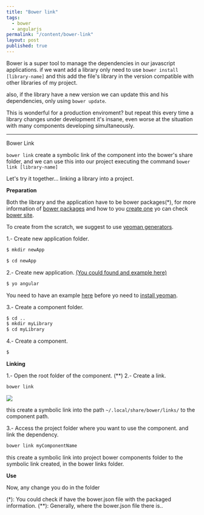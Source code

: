 ```yaml
---
title: "Bower link"
tags: 
  - bower
  - angularjs
permalink: "/content/bower-link"
layout: post
published: true
---
```

Bower is a super tool to manage the dependencies in our javascript applications.  if we want add a library only need to use `bower install [library-name]` and this add the file's library in the version compatible with other libraries of my project.

also, if the library have a new version we can update this and his dependencies, only using `bower update`.

This is wonderful for a production enviroment? but repeat this every time a library changes under development it's insane, even worse at the situation with many components developing simultaneously.

<!-- more -->

---

Bower Link

`bower link` create a symbolic link of the component into the bower's share folder, and we can use this into our project executing the command `bower link [library-name]`

Let's try it together... linking a library into a project.

__Preparation__

Both the library and the application have to be bower packages(*), for more information of [bower packages](https://github.com/bower/bower.json-spec) and how to you [create one](http://bower.io/docs/creating-packages/) yo can check [bower site](http://bower.io/).

To create from the scratch, we suggest to use [yeoman generators](http://yeoman.io/generators/community.html).

1.- Create new application folder.

```bash
$ mkdir newApp

$ cd newApp
```

2.- Create new application. [(You could found and example here)](http://yeoman.io/codelab/scaffold-app.html)

```bash
$ yo angular
```

You need to have an example [here](http://yeoman.io/codelab/install-generators.html) before yo need to [install yeoman](http://yeoman.io/codelab/install-generators.html).

3.- Create a component folder.

```bash
$ cd ..
$ mkdir myLibrary
$ cd myLibrary
```

4.- Create a component.

```bash
$
```

__Linking__

1.- Open the root folder of the component. (**)
2.- Create a link.

```bash
bower link
```
![]({{BASE_PATH}}/assets/images/posts/bower-create-link.png)

this create a symbolic link into the path `~/.local/share/bower/links/` to the component path.

3.- Access the project folder where you want to use the component. and link the dependency.

```bash
bower link myComponentName
```

this create a symbolic link into project bower components folder to the symbolic link created, in the bower links folder.

__Use__

Now, any change you do in the folder


(*): You could check if have the bower.json file with the packaged information.
(**): Generally, where the bower.json file there is..

